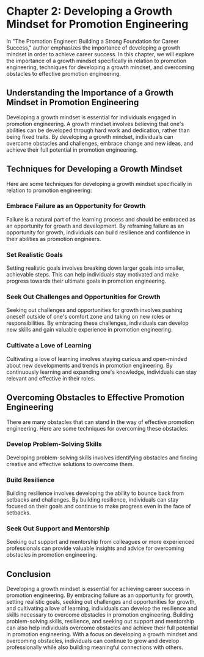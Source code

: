 Chapter 2: Developing a Growth Mindset for Promotion Engineering
================================================================

In "The Promotion Engineer: Building a Strong Foundation for Career Success," author emphasizes the importance of developing a growth mindset in order to achieve career success. In this chapter, we will explore the importance of a growth mindset specifically in relation to promotion engineering, techniques for developing a growth mindset, and overcoming obstacles to effective promotion engineering.

Understanding the Importance of a Growth Mindset in Promotion Engineering
-------------------------------------------------------------------------

Developing a growth mindset is essential for individuals engaged in promotion engineering. A growth mindset involves believing that one's abilities can be developed through hard work and dedication, rather than being fixed traits. By developing a growth mindset, individuals can overcome obstacles and challenges, embrace change and new ideas, and achieve their full potential in promotion engineering.

Techniques for Developing a Growth Mindset
------------------------------------------

Here are some techniques for developing a growth mindset specifically in relation to promotion engineering:

### Embrace Failure as an Opportunity for Growth

Failure is a natural part of the learning process and should be embraced as an opportunity for growth and development. By reframing failure as an opportunity for growth, individuals can build resilience and confidence in their abilities as promotion engineers.

### Set Realistic Goals

Setting realistic goals involves breaking down larger goals into smaller, achievable steps. This can help individuals stay motivated and make progress towards their ultimate goals in promotion engineering.

### Seek Out Challenges and Opportunities for Growth

Seeking out challenges and opportunities for growth involves pushing oneself outside of one's comfort zone and taking on new roles or responsibilities. By embracing these challenges, individuals can develop new skills and gain valuable experience in promotion engineering.

### Cultivate a Love of Learning

Cultivating a love of learning involves staying curious and open-minded about new developments and trends in promotion engineering. By continuously learning and expanding one's knowledge, individuals can stay relevant and effective in their roles.

Overcoming Obstacles to Effective Promotion Engineering
-------------------------------------------------------

There are many obstacles that can stand in the way of effective promotion engineering. Here are some techniques for overcoming these obstacles:

### Develop Problem-Solving Skills

Developing problem-solving skills involves identifying obstacles and finding creative and effective solutions to overcome them.

### Build Resilience

Building resilience involves developing the ability to bounce back from setbacks and challenges. By building resilience, individuals can stay focused on their goals and continue to make progress even in the face of setbacks.

### Seek Out Support and Mentorship

Seeking out support and mentorship from colleagues or more experienced professionals can provide valuable insights and advice for overcoming obstacles in promotion engineering.

Conclusion
----------

Developing a growth mindset is essential for achieving career success in promotion engineering. By embracing failure as an opportunity for growth, setting realistic goals, seeking out challenges and opportunities for growth, and cultivating a love of learning, individuals can develop the resilience and skills necessary to overcome obstacles in promotion engineering. Building problem-solving skills, resilience, and seeking out support and mentorship can also help individuals overcome obstacles and achieve their full potential in promotion engineering. With a focus on developing a growth mindset and overcoming obstacles, individuals can continue to grow and develop professionally while also building meaningful connections with others.
